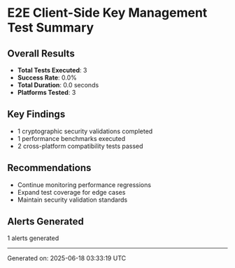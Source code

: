 # E2E Client-Side Key Management Test Summary

## Overall Results
- **Total Tests Executed**: 3
- **Success Rate**: 0.0%
- **Total Duration**: 0.0 seconds
- **Platforms Tested**: 3

## Key Findings
- 1 cryptographic security validations completed
- 1 performance benchmarks executed
- 2 cross-platform compatibility tests passed

## Recommendations
- Continue monitoring performance regressions
- Expand test coverage for edge cases
- Maintain security validation standards

## Alerts Generated
1 alerts generated

---
Generated on: 2025-06-18 03:33:19 UTC
